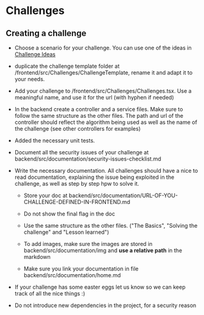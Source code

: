 # Challenges

## Creating a challenge


- Choose a scenario for your challenge. You can use one of the ideas in [Challenge Ideas](https://github.com/DamnVulnerableCryptoApp/DamnVulnerableCryptoApp/wiki/Challenge-Ideas)

- duplicate the challenge template folder at /frontend/src/Challenges/ChallengeTemplate, rename it and adapt it to your needs.

- Add your challenge to /frontend/src/Challenges/Challenges.tsx. Use a meaningful name, and use it for the url (with hyphen if needed)

- In the backend create a controller and a service files. Make sure to follow the same structure as the other files. The path and url of the controller should reflect the algorithm being used as well as the name of the challenge (see other controllers for examples)

- Added the necessary unit tests. 

- Document all the security issues of your challenge at backend/src/documentation/security-issues-checklist.md

- Write the necessary documentation. All challenges should have a nice to read documentation, explaining the issue being exploited in the challenge, as well as step by step hpw to solve it. 

  - Store your doc at backend/src/documentation/URL-OF-YOU-CHALLENGE-DEFINED-IN-FRONTEND.md

  - Do not show the final flag in the doc

  - Use the same structure as the other files. ("The Basics", "Solving the challenge" and "Lesson learned")

  - To add images, make sure the images are stored in backend/src/documentation/img and **use a relative path** in the markdown

  - Make sure you link your documentation in file backend/src/documentation/home.md

- If your challenge has some easter eggs let us know so we can keep track of all the nice things :) 

- Do not introduce new dependencies in the project, for a security reason 

